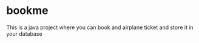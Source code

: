 # bookme
 This is a java project where you can book and airplane ticket and store it in your database
